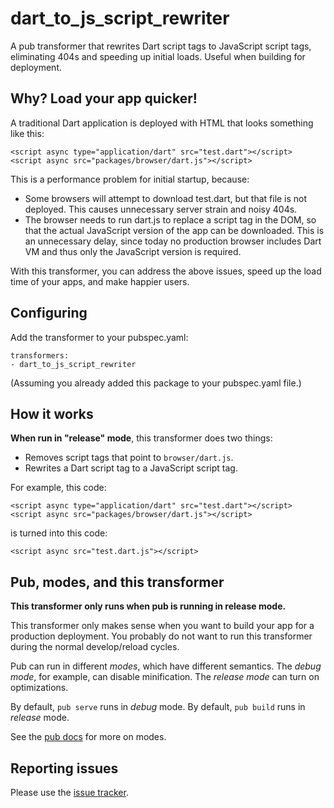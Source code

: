 # dart_to_js_script_rewriter

A pub transformer that rewrites Dart script tags to
JavaScript script tags, eliminating
404s and speeding up initial loads.
Useful when building for deployment.

## Why? Load your app quicker!

A traditional Dart application is deployed with HTML that looks something
like this:

    <script async type="application/dart" src="test.dart"></script>
    <script async src="packages/browser/dart.js"></script>

This is a performance problem for initial startup, because:

* Some browsers will attempt to download test.dart, but that file is not
  deployed. This causes unnecessary server strain and noisy 404s.
* The browser needs to run dart.js to replace a script tag in the DOM,
  so that the actual JavaScript version of the app can be downloaded. This is
  an unnecessary delay, since today no production browser includes Dart VM
  and thus only the JavaScript version is required.

With this transformer, you can address the above issues, speed up the load
time of your apps, and make happier users.

## Configuring

Add the transformer to your pubspec.yaml:

    transformers:
    - dart_to_js_script_rewriter

(Assuming you already added this package to your pubspec.yaml file.)

## How it works

**When run in "release" mode**, this transformer does two things:

* Removes script tags that point to `browser/dart.js`.
* Rewrites a Dart script tag to a JavaScript script tag.

For example, this code:

    <script async type="application/dart" src="test.dart"></script>
    <script async src="packages/browser/dart.js"></script>

is turned into this code:

    <script async src="test.dart.js"></script>

## Pub, modes, and this transformer

**This transformer only runs when pub is running in release mode.**

This transformer only makes sense when you want to build your app for a
production deployment. You probably do not want to run this transformer
during the normal develop/reload cycles.

Pub can run in different _modes_, which have different semantics. The
_debug mode_, for example, can disable minification. The _release mode_
can turn on optimizations.

By default, `pub serve` runs in _debug_ mode. By default, `pub build`
runs in _release_ mode.

See the [pub docs][pubdocs] for more on modes.

## Reporting issues

Please use the [issue tracker][issues].

[issues]: https://github.com/sethladd/dart_to_js_script_rewriter/issues
[pubdocs]: https://www.dartlang.org/tools/pub/

